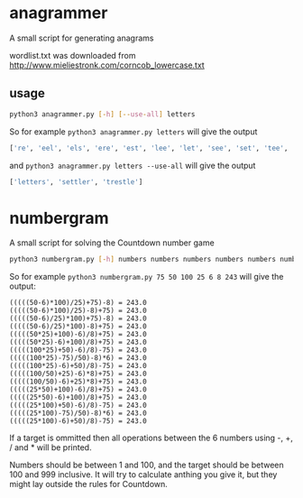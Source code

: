# anagrammer

A small script for generating anagrams

wordlist.txt was downloaded from http://www.mieliestronk.com/corncob_lowercase.txt

## usage

```bash
python3 anagrammer.py [-h] [--use-all] letters
```

So for example `python3 anagrammer.py letters` will give the output

```python
['re', 'eel', 'els', 'ere', 'est', 'lee', 'let', 'see', 'set', 'tee', 'eels', 'else', 'erst', 'leer', 'lees', 'lest', 'lets', 'reel', 'rest', 'seer', 'stet', 'tees', 'test', 'tree', 'ester', 'leers', 'reels', 'reset', 'sleet', 'steel', 'steer', 'terse', 'trees', 'letter', 'retest', 'setter', 'settle', 'street', 'tester', 'letters', 'settler', 'trestle']
```

and `python3 anagrammer.py letters --use-all` will give the output

```python
['letters', 'settler', 'trestle']
```

# numbergram

A small script for solving the Countdown number game

```bash
python3 numbergram.py [-h] numbers numbers numbers numbers numbers numbers [target]
```

So for example `python3 numbergram.py 75 50 100 25 6 8 243` will give the output:

```
(((((50-6)*100)/25)+75)-8) = 243.0
(((((50-6)*100)/25)-8)+75) = 243.0
(((((50-6)/25)*100)+75)-8) = 243.0
(((((50-6)/25)*100)-8)+75) = 243.0
(((((50*25)+100)-6)/8)+75) = 243.0
(((((50*25)-6)+100)/8)+75) = 243.0
(((((100*25)+50)-6)/8)-75) = 243.0
(((((100*25)-75)/50)-8)*6) = 243.0
(((((100*25)-6)+50)/8)-75) = 243.0
(((((100/50)+25)-6)*8)+75) = 243.0
(((((100/50)-6)+25)*8)+75) = 243.0
(((((25*50)+100)-6)/8)+75) = 243.0
(((((25*50)-6)+100)/8)+75) = 243.0
(((((25*100)+50)-6)/8)-75) = 243.0
(((((25*100)-75)/50)-8)*6) = 243.0
(((((25*100)-6)+50)/8)-75) = 243.0
```

If a target is ommitted then all operations between the 6 numbers using -, +, / and * will be printed.

Numbers should be between 1 and 100, and the target should be between 100 and 999 inclusive. It will try to calculate anthing you give it, but they might lay outside the rules for Countdown.